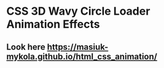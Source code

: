 # CSS 3D Wavy Circle Loader Animation Effects

## Look here https://masiuk-mykola.github.io/html_css_animation/
